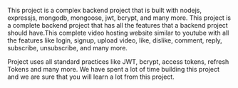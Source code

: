 This project is a complex backend project that is built with nodejs, expressjs, mongodb, mongoose, jwt, bcrypt, and many more. This project is a complete backend project that has all the features that a backend project should have.This complete video hosting website similar to youtube with all the features like login, signup, upload video, like, dislike, comment, reply, subscribe, unsubscribe, and many more.


Project uses all standard practices like JWT, bcrypt, access tokens, refresh Tokens and many more. We have spent a lot of time building this project and we are sure that you will learn a lot from this project.
